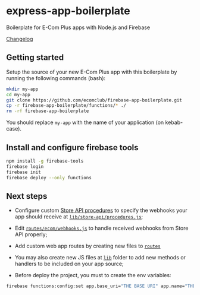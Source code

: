 # express-app-boilerplate

Boilerplate for E-Com Plus apps with Node.js and Firebase

[Changelog](https://github.com/ecomclub/firebase-app-boilerplate/blob/master/CHANGELOG.md)

## Getting started

Setup the source of your new E-Com Plus app with this boilerplate
by running the following commands (bash):

```bash
mkdir my-app
cd my-app
git clone https://github.com/ecomclub/firebase-app-boilerplate.git
cp -r firebase-app-boilerplate/functions/* ./
rm -rf firebase-app-boilerplate
```

You should replace `my-app` with the name of your
application (on kebab-case).

## Install and configure firebase tools

```bash
npm install -g firebase-tools
firebase login
firebase init
firebase deploy --only functions
```

## Next steps

- Configure custom
[Store API procedures](https://developers.e-com.plus/docs/api/#/store/procedures/)
to specify the webhooks your app should receive
at [`lib/store-api/procedures.js`](https://github.com/ecomclub/firebase-app-boilerplate/blob/master/app/lib/store-api/procedures.js);

- Edit
[`routes/ecom/webhooks.js`](https://github.com/ecomclub/firebase-app-boilerplate/blob/master/functions/routes/ecom/webhook.js)
to handle received webhooks from Store API properly;

- Add custom web app routes by creating new files to
[`routes`](https://github.com/ecomclub/firebase-app-boilerplate/tree/master/functions/routes)

- You may also create new JS files at
[`lib`](https://github.com/ecomclub/firebase-app-boilerplate/tree/master/functions/lib)
folder to add new methods or handlers to be included
on your app source;

- Before deploy the project, you must to create the env variables:
```bash
firebase functions:config:set app.base_uri="THE BASE URI" app.name="THE APP NAME"
```
